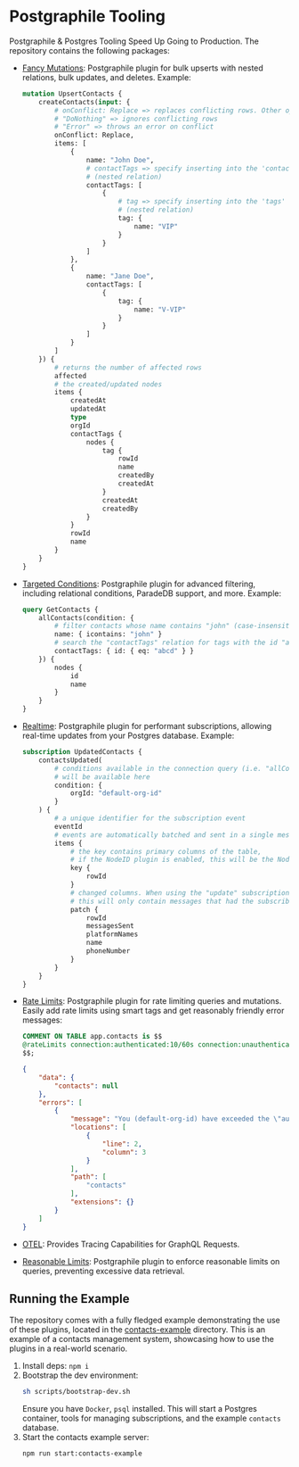 # Postgraphile Tooling

Postgraphile & Postgres Tooling Speed Up Going to Production. The repository contains the following packages:

- [Fancy Mutations](/packages/fancy-mutations/): Postgraphile plugin for bulk upserts with nested relations, bulk updates, and deletes. Example:
	```graphql
	mutation UpsertContacts {
		createContacts(input: {
			# onConflict: Replace => replaces conflicting rows. Other options include:
			# "DoNothing" => ignores conflicting rows
			# "Error" => throws an error on conflict
			onConflict: Replace,
			items: [
				{
					name: "John Doe",
					# contactTags => specify inserting into the 'contact_tags' table
					# (nested relation)
					contactTags: [
						{
							# tag => specify inserting into the 'tags' table
							# (nested relation)
							tag: {
								name: "VIP"
							}
						}
					]
				},
				{
					name: "Jane Doe",
					contactTags: [
						{
							tag: {
								name: "V-VIP"
							}
						}
					]
				}
			]
		}) {
			# returns the number of affected rows
			affected
			# the created/updated nodes
			items {
				createdAt
				updatedAt
				type
				orgId
				contactTags {
					nodes {
						tag {
							rowId
							name
							createdBy
							createdAt
						}
						createdAt
						createdBy
					}
				}
				rowId
				name
			}
		}
	}
	```

- [Targeted Conditions](/packages/targeted-conditions/): Postgraphile plugin for advanced filtering, including relational conditions, ParadeDB support, and more. Example:
	``` graphql
	query GetContacts {
		allContacts(condition: {
			# filter contacts whose name contains "john" (case-insensitive)
			name: { icontains: "john" }
			# search the "contactTags" relation for tags with the id "abcd"
			contactTags: { id: { eq: "abcd" } }
		}) {
			nodes {
				id
				name
			}
		}
	}
	```

- [Realtime](/packages/realtime/): Postgraphile plugin for performant subscriptions, allowing real-time updates from your Postgres database. Example:
	``` graphql
	subscription UpdatedContacts {
		contactsUpdated(
			# conditions available in the connection query (i.e. "allContacts" in this case)
			# will be available here
			condition: {
				orgId: "default-org-id"
			}
		) {
			# a unique identifier for the subscription event
			eventId
			# events are automatically batched and sent in a single message
			items {
				# the key contains primary columns of the table,
				# if the NodeID plugin is enabled, this will be the NodeID
				key {
					rowId
				}
				# changed columns. When using the "update" subscription,
				# this will only contain messages that had the subscribed columns changed.
				patch {
					rowId
					messagesSent
					platformNames
					name
					phoneNumber
				}
			}
		}
	}
	```
- [Rate Limits](/packages/rate-limits/): Postgraphile plugin for rate limiting queries and mutations. Easily add rate limits using smart tags and get reasonably friendly error messages:
	``` sql
	COMMENT ON TABLE app.contacts is $$
	@rateLimits connection:authenticated:10/60s connection:unauthenticated:2/60s
	$$;
	```
	``` json
	{
		"data": {
			"contacts": null
		},
		"errors": [
			{
				"message": "You (default-org-id) have exceeded the \"authenticated\" rate limit for \"Query.contacts\". 5/5 points consumed over 60s",
				"locations": [
					{
						"line": 2,
						"column": 3
					}
				],
				"path": [
					"contacts"
				],
				"extensions": {}
			}
		]
	}
	```
- [OTEL](/packages/otel/): Provides Tracing Capabilities for GraphQL Requests.
- [Reasonable Limits](/packages/reasonable-limits/): Postgraphile plugin to enforce reasonable limits on queries, preventing excessive data retrieval.

## Running the Example

The repository comes with a fully fledged example demonstrating the use of these plugins, located in the [contacts-example](/packages/contacts-example) directory. This is an example of a contacts management system, showcasing how to use the plugins in a real-world scenario.

1. Install deps: `npm i`
2. Bootstrap the dev environment:
	```sh
	sh scripts/bootstrap-dev.sh
	```
	Ensure you have `Docker`, `psql` installed. This will start a Postgres container, tools for managing subscriptions, and the example `contacts` database.
3. Start the contacts example server:
	```sh
	npm run start:contacts-example
	```